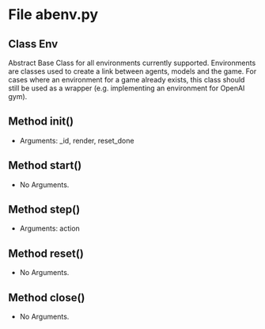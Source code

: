 # File abenv.py

## Class Env

Abstract Base Class for all environments currently supported.
Environments are classes used to create a link between agents, models and
the game. For cases where an environment for a game already exists, this class
should still be used as a wrapper (e.g. implementing an environment for OpenAI gym).

## Method __init__()

* Arguments: _id, render, reset_done

## Method start()

* No Arguments.

## Method step()

* Arguments: action

## Method reset()

* No Arguments.

## Method close()

* No Arguments.

